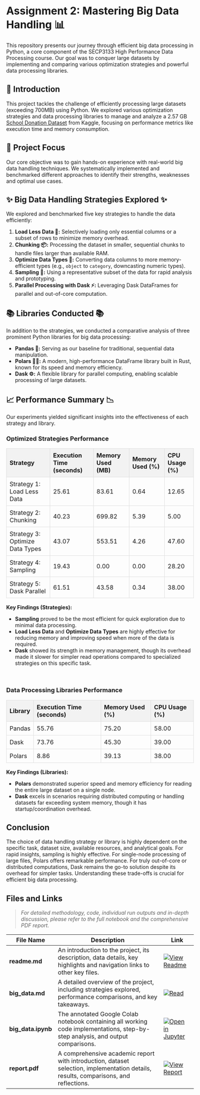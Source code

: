 # Assignment 2: Mastering Big Data Handling 📊<br>
This repository presents our journey through efficient big data processing in Python, a core component of the SECP3133 High Performance Data Processing course. Our goal was to conquer large datasets by implementing and comparing various optimization strategies and powerful data processing libraries.

## 📌 Introduction
This project tackles the challenge of efficiently processing large datasets (exceeding 700MB) using Python. We explored various optimization strategies and data processing libraries to manage and analyze a 2.57 GB [School Donation Dataset](https://www.kaggle.com/datasets/perkymaster/school-donations?select=Projects.csv) from Kaggle, focusing on performance metrics like execution time and memory consumption.

## 🎯 Project Focus
Our core objective was to gain hands-on experience with real-world big data handling techniques. We systematically implemented and benchmarked different approaches to identify their strengths, weaknesses and optimal use cases.

## ✨ Big Data Handling Strategies Explored ✨
We explored and benchmarked five key strategies to handle the data efficiently:
1.  **Load Less Data 🤏:** Selectively loading only essential columns or a subset of rows to minimize memory overhead.
2.  **Chunking 📦:** Processing the dataset in smaller, sequential chunks to handle files larger than available RAM.
3.  **Optimize Data Types 🧠:** Converting data columns to more memory-efficient types (e.g., `object` to `category`, downcasting numeric types).
4.  **Sampling 🎲:** Using a representative subset of the data for rapid analysis and prototyping.
5.  **Parallel Processing with Dask ⚡:** Leveraging Dask DataFrames for parallel and out-of-core computation.

## 📚 Libraries Conducted 📚
In addition to the strategies, we conducted a comparative analysis of three prominent Python libraries for big data processing:
-   **Pandas 🐼:** Serving as our baseline for traditional, sequential data manipulation.
-   **Polars 🐻‍❄️:** A modern, high-performance DataFrame library built in Rust, known for its speed and memory efficiency.
-   **Dask ⚙️:** A flexible library for parallel computing, enabling scalable processing of large datasets.

## 📈 Performance Summary 📉
Our experiments yielded significant insights into the effectiveness of each strategy and library.
<h3>Optimized Strategies Performance</h3>
<table style="width:100%; border-collapse: collapse;">
    <thead>
        <tr style="background-color:#f2f2f2;">
            <th style="border: 1px solid #ddd; padding: 8px; text-align: left;">Strategy</th>
            <th style="border: 1px solid #ddd; padding: 8px; text-align: left;">Execution Time (seconds)</th>
            <th style="border: 1px solid #ddd; padding: 8px; text-align: left;">Memory Used (MB)</th>
            <th style="border: 1px solid #ddd; padding: 8px; text-align: left;">Memory Used (%)</th>
            <th style="border: 1px solid #ddd; padding: 8px; text-align: left;">CPU Usage (%)</th>
        </tr>
    </thead>
    <tbody>
        <tr>
            <td style="border: 1px solid #ddd; padding: 8px;">Strategy 1: Load Less Data</td>
            <td style="border: 1px solid #ddd; padding: 8px;">25.61</td>
            <td style="border: 1px solid #ddd; padding: 8px;">83.61</td>
            <td style="border: 1px solid #ddd; padding: 8px;">0.64</td>
            <td style="border: 1px solid #ddd; padding: 8px;">12.65</td>
        </tr>
        <tr>
            <td style="border: 1px solid #ddd; padding: 8px;">Strategy 2: Chunking</td>
            <td style="border: 1px solid #ddd; padding: 8px;">40.23</td>
            <td style="border: 1px solid #ddd; padding: 8px;">699.82</td>
            <td style="border: 1px solid #ddd; padding: 8px;">5.39</td>
            <td style="border: 1px solid #ddd; padding: 8px;">5.00</td>
        </tr>
        <tr>
            <td style="border: 1px solid #ddd; padding: 8px;">Strategy 3: Optimize Data Types</td>
            <td style="border: 1px solid #ddd; padding: 8px;">43.07</td>
            <td style="border: 1px solid #ddd; padding: 8px;">553.51</td>
            <td style="border: 1px solid #ddd; padding: 8px;">4.26</td>
            <td style="border: 1px solid #ddd; padding: 8px;">47.60</td>
        </tr>
        <tr>
            <td style="border: 1px solid #ddd; padding: 8px;">Strategy 4: Sampling</td>
            <td style="border: 1px solid #ddd; padding: 8px;">19.43</td>
            <td style="border: 1px solid #ddd; padding: 8px;">0.00</td>
            <td style="border: 1px solid #ddd; padding: 8px;">0.00</td>
            <td style="border: 1px solid #ddd; padding: 8px;">28.20</td>
        </tr>
        <tr>
            <td style="border: 1px solid #ddd; padding: 8px;">Strategy 5: Dask Parallel</td>
            <td style="border: 1px solid #ddd; padding: 8px;">61.51</td>
            <td style="border: 1px solid #ddd; padding: 8px;">43.58</td>
            <td style="border: 1px solid #ddd; padding: 8px;">0.34</td>
            <td style="border: 1px solid #ddd; padding: 8px;">38.00</td>
        </tr>
    </tbody>
</table>

**Key Findings (Strategies):**
-   **Sampling** proved to be the most efficient for quick exploration due to minimal data processing.
-   **Load Less Data** and **Optimize Data Types** are highly effective for reducing memory and improving speed when more of the data is required.
-   **Dask** showed its strength in memory management, though its overhead made it slower for simpler read operations compared to specialized strategies on this specific task.

<br>

<h3>Data Processing Libraries Performance</h3>
<table style="width:100%; border-collapse: collapse;">
    <thead>
        <tr style="background-color:#f2f2f2;">
            <th style="border: 1px solid #ddd; padding: 8px; text-align: left;">Library</th>
            <th style="border: 1px solid #ddd; padding: 8px; text-align: left;">Execution Time (seconds)</th>
            <th style="border: 1px solid #ddd; padding: 8px; text-align: left;">Memory Used (%)</th>
            <th style="border: 1px solid #ddd; padding: 8px; text-align: left;">CPU Usage (%)</th>
        </tr>
    </thead>
    <tbody>
        <tr>
            <td style="border: 1px solid #ddd; padding: 8px;">Pandas</td>
            <td style="border: 1px solid #ddd; padding: 8px;">55.76</td>
            <td style="border: 1px solid #ddd; padding: 8px;">75.20</td>
            <td style="border: 1px solid #ddd; padding: 8px;">58.00</td>
        </tr>
        <tr>
            <td style="border: 1px solid #ddd; padding: 8px;">Dask</td>
            <td style="border: 1px solid #ddd; padding: 8px;">73.76</td>
            <td style="border: 1px solid #ddd; padding: 8px;">45.30</td>
            <td style="border: 1px solid #ddd; padding: 8px;">39.00</td>
        </tr>
        <tr>
            <td style="border: 1px solid #ddd; padding: 8px;">Polars</td>
            <td style="border: 1px solid #ddd; padding: 8px;">8.86</td>
            <td style="border: 1px solid #ddd; padding: 8px;">39.13</td>
            <td style="border: 1px solid #ddd; padding: 8px;">38.00</td>
        </tr>
    </tbody>
</table>

**Key Findings (Libraries):**
-   **Polars** demonstrated superior speed and memory efficiency for reading the entire large dataset on a single node.
-   **Dask** excels in scenarios requiring distributed computing or handling datasets far exceeding system memory, though it has startup/coordination overhead.

## Conclusion
The choice of data handling strategy or library is highly dependent on the specific task, dataset size, available resources, and analytical goals. For rapid insights, sampling is highly effective. For single-node processing of large files, Polars offers remarkable performance. For truly out-of-core or distributed computations, Dask remains the go-to solution despite its overhead for simpler tasks. Understanding these trade-offs is crucial for efficient big data processing.

## Files and Links
> *For detailed methodology, code, individual run outputs and in-depth discussion, please refer to the full notebook and the comprehensive PDF report.*

| File Name            | Description | Link |
|---------------------|-------------|------|
| **readme.md**       | An introduction to the project, its description, data details, key highlights and navigation links to other key files. | [![View Readme](https://img.shields.io/badge/View-Readme-brightgreen?logo=markdown&logoColor=white)](readme.md) |
| **big_data.md**     | A detailed overview of the project, including strategies explored, performance comparisons, and key takeaways. | [![Read](https://img.shields.io/badge/View-Readme-brightgreen?logo=markdown&logoColor=white)](big_data.md) |
| **big_data.ipynb**  | The annotated Google Colab notebook containing all working code implementations, step-by-step analysis, and output comparisons. | [![Open in Jupyter](https://img.shields.io/badge/Open-Jupyter-F37626?logo=jupyter&logoColor=white)](big_data.ipynb) |
| **report.pdf**      | A comprehensive academic report with introduction, dataset selection, implementation details, results, comparisons, and reflections. | [![View Report](https://img.shields.io/badge/View-Report-4D7FFF?logo=readthedocs&logoColor=white)](report.pdf) |

